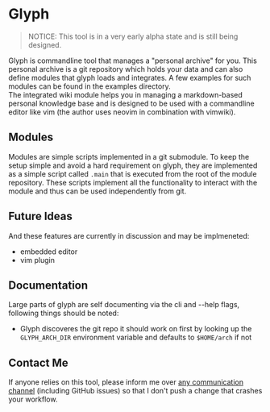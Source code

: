 # Glyph
> NOTICE: This tool is in a very early alpha state and is still being designed.

Glyph is commandline tool that manages a "personal archive" for you. This personal archive is a git repository which holds your data and can also define modules that glyph loads and integrates. A few examples for such modules can be found in the examples directory.  
The integrated wiki module helps you in managing a markdown-based personal knowledge base and is designed to be used with a commandline editor like vim (the author uses neovim in combination with vimwiki).  

## Modules
Modules are simple scripts implemented in a git submodule. To keep the setup simple and avoid a hard requirement on glyph, they are implemented as a simple script called `.main` that is executed from the root of the module repository. These scripts implement all the functionality to interact with the module and thus can be used independently from git.

## Future Ideas
And these features are currently in discussion and may be implmeneted:
- embedded editor
- vim plugin

## Documentation
Large parts of glyph are self documenting via the cli and --help flags, following things should be noted:  
- Glyph discoveres the git repo it should work on first by looking up the `GLYPH_ARCH_DIR` environment variable and defaults to `$HOME/arch` if not

## Contact Me
If anyone relies on this tool, please inform me over [any communication channel](https://tionis.dev) (including GitHub issues) so that I don't push a change that crashes your workflow.
